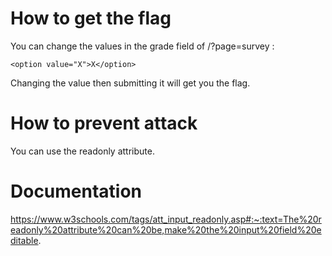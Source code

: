 
# How to get the flag

You can change the values in the grade field of /?page=survey :
```
<option value="X">X</option>
```
Changing the value then submitting it will get you the flag.

# How to prevent attack

You can use the readonly attribute.

# Documentation

https://www.w3schools.com/tags/att_input_readonly.asp#:~:text=The%20readonly%20attribute%20can%20be,make%20the%20input%20field%20editable.
